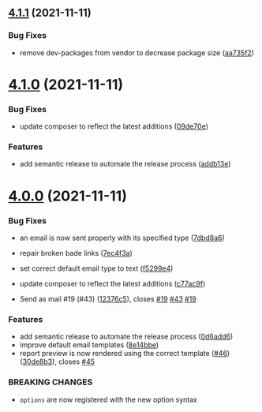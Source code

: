 ## [4.1.1](https://github.com/gearsdigital/reporter-for-kirby/compare/v4.1.0...v4.1.1) (2021-11-11)


### Bug Fixes

* remove dev-packages from vendor to decrease package size ([aa735f2](https://github.com/gearsdigital/reporter-for-kirby/commit/aa735f2ea11fb080c184d7e63f3306b48bc57797))

# [4.1.0](https://github.com/gearsdigital/reporter-for-kirby/compare/v4.0.0...v4.1.0) (2021-11-11)


### Bug Fixes

* update composer to reflect the latest additions ([09de70e](https://github.com/gearsdigital/reporter-for-kirby/commit/09de70efcd31246c83c76340cc370e811c84b1b4))


### Features

* add semantic release to automate the release process ([addb13e](https://github.com/gearsdigital/reporter-for-kirby/commit/addb13efc0a293667cb3b3480fdd4e446ef41e73))

# [4.0.0](https://github.com/gearsdigital/reporter-for-kirby/compare/v3.0.1...v4.0.0) (2021-11-11)


### Bug Fixes

* an email is now sent properly with its specified type ([7dbd8a6](https://github.com/gearsdigital/reporter-for-kirby/commit/7dbd8a6c702bd7ac0e3a3820484e86da295cc364))
* repair broken bade links ([7ec4f3a](https://github.com/gearsdigital/reporter-for-kirby/commit/7ec4f3a51cef8915a46c296090cd291c1a5fba06))
* set correct default email type to text ([f5299e4](https://github.com/gearsdigital/reporter-for-kirby/commit/f5299e498bf22af3e9561ff1b3ac3303c4e47477))
* update composer to reflect the latest additions ([c77ac9f](https://github.com/gearsdigital/reporter-for-kirby/commit/c77ac9f56991f161aaaa648b14c3dcb79beea827))


* Send as mail #19 (#43) ([12376c5](https://github.com/gearsdigital/reporter-for-kirby/commit/12376c5ef392047d14667cdb2eaea0fbd6e55c6a)), closes [#19](https://github.com/gearsdigital/reporter-for-kirby/issues/19) [#43](https://github.com/gearsdigital/reporter-for-kirby/issues/43) [#19](https://github.com/gearsdigital/reporter-for-kirby/issues/19)


### Features

* add semantic release to automate the release process ([0d6add6](https://github.com/gearsdigital/reporter-for-kirby/commit/0d6add624fc5aa2e9d50537eed6c763cbc7a376d))
* improve default email templates ([8e14bbe](https://github.com/gearsdigital/reporter-for-kirby/commit/8e14bbe2b4499b532ef5d1be6420d631766f2a7f))
* report preview is now rendered using the correct template ([#46](https://github.com/gearsdigital/reporter-for-kirby/issues/46)) ([30de8b3](https://github.com/gearsdigital/reporter-for-kirby/commit/30de8b33f4ed093f8e68dc541cd5db71d16be0bd)), closes [#45](https://github.com/gearsdigital/reporter-for-kirby/issues/45)


### BREAKING CHANGES

* `options` are now registered with the new option syntax
